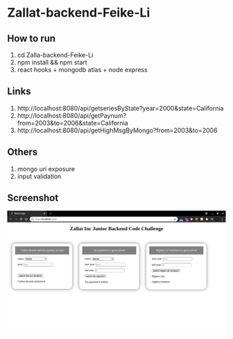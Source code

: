 # Zallat-backend-Feike-Li

## How to run

1. cd Zalla-backend-Feike-Li
2. npm install && npm start
3. react hooks + mongodb atlas + node express

## Links

1.  http://localhost:8080/api/getseriesByState?year=2000&state=California
2.  http://localhost:8080/api/getPaynum?from=2003&to=2006&state=California
3.  http://localhost:8080/api/getHighMsgByMongo?from=2003&to=2006

## Others

1. mongo uri exposure
2. input validation

## Screenshot

![](./public/react.png)
